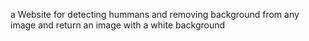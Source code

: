 a Website for detecting hummans and removing background from any image and return an image with a white background
